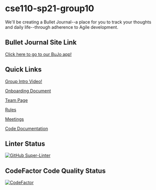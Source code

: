 # cse110-sp21-group10
We'll be creating a Bullet Journal--a place for you to track your thoughts and daily life--through adherence to Agile development.

## Bullet Journal Site Link
[Click here to go to our BuJo app!](https://cse110-sp21-group10.github.io/cse110-sp21-group10/source/HTML/log.html)

## Quick Links
[Group Intro Video!](https://youtu.be/TEGurr5URH4)

[Onboarding Document](https://github.com/cse110-sp21-group10/cse110-sp21-group10/wiki/Onboarding)

[Team Page](https://github.com/cse110-sp21-group10/cse110-sp21-group10/wiki/Team-Page)

[Rules](admin/misc/rules.md)

[Meetings](admin/meetings)

[Code Documentation](https://cse110-sp21-group10.github.io/)


## Linter Status
[![GitHub Super-Linter](https://github.com/cse110-sp21-group10/cse110-sp21-group10/workflows/Lint%20Code%20Base/badge.svg)](https://github.com/marketplace/actions/super-linter)

## CodeFactor Code Quality Status
[![CodeFactor](https://www.codefactor.io/repository/github/cse110-sp21-group10/cse110-sp21-group10/badge?s=82cdcb24bda34ada6b80cc659332725ca7fdfdca)](https://www.codefactor.io/repository/github/cse110-sp21-group10/cse110-sp21-group10)
